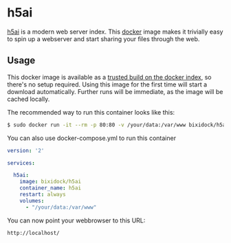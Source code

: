 # h5ai

[h5ai](http://larsjung.de/h5ai/) is a modern web server index.
This [docker](https://www.docker.io/) image makes it trivially easy to
spin up a webserver and start sharing your files through the web.

## Usage

This docker image is available as a [trusted build on the docker index](https://index.docker.io/u/clue/h5ai/),
so there's no setup required.
Using this image for the first time will start a download automatically.
Further runs will be immediate, as the image will be cached locally.

The recommended way to run this container looks like this:

```bash
$ sudo docker run -it --rm -p 80:80 -v /your/data:/var/www bixidock/h5ai
```

You can also use docker-compose.yml to run this container


```yaml
version: '2'

services:

  h5ai:
    image: bixidock/h5ai
    container_name: h5ai
    restart: always
    volumes:
      - "/your/data:/var/www"
```

You can now point your webbrowser to this URL:

```
http://localhost/
```
